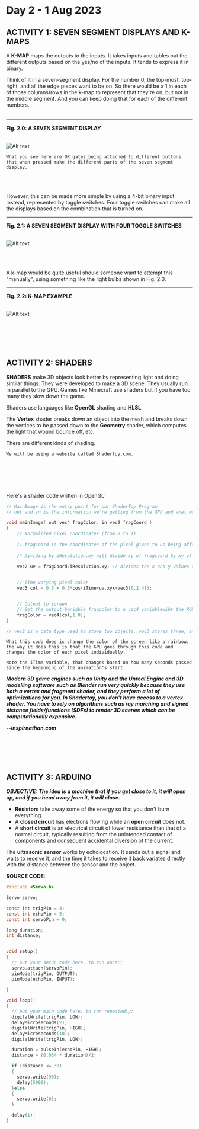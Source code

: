 # **Day 2 - 1 Aug 2023**

## **ACTIVITY 1: SEVEN SEGMENT DISPLAYS AND K-MAPS**

A **K-MAP** maps the outputs to the inputs. It takes inputs and tables out the different outputs based on the yes/no of the inputs. It tends to express it in binary. 

Think of it in a seven-segment display. For the number 0, the top-most, top-right, and all the edge pieces want to be on. So there would be a 1 in each of those columns/rows in the k-map to represent that they're on, but not in the middle segment. And you can keep doing that for each of the different numbers. 
<br></br>

----

**Fig. 2.0: A SEVEN SEGMENT DISPLAY**
<br></br>

![Alt text](./Seven_Segment_Display.png)

    What you see here are OR gates being attached to different buttons that when pressed make the different parts of the seven segment display. 

<br></br>

However, this can be made more simple by using a 4-bit binary input instead, represented by toggle switches. Four toggle switches can make all the displays based on the combination that is turned on.

----

**Fig. 2.1: A SEVEN SEGMENT DISPLAY WITH FOUR TOGGLE SWITCHES**
<br></br>

![Alt text](./Seven_Segment_Display_Toggle.png)

<br></br>

A k-map would be quite useful should someone want to attempt this "manually", using something like the light bulbs shown in Fig. 2.0. 

----

**Fig. 2.2: K-MAP EXAMPLE**
<br></br>

![Alt text](./k-map_example.png)

<br></br>
<br></br>

## **ACTIVITY 2: SHADERS**

**SHADERS** make 3D objects look better by representing light and doing similar things. They were developed to make a 3D scene. They usually run in parallel to the GPU. Games like Minecraft use shaders but if you have too many they slow down the game. 

Shaders use languages like **OpenGL** shading and **HLSL**.

The **Vertex** shader breaks down an object into the mesh and breaks down the vertices to be passed down to the **Geometry** shader, which computes the light that wound bounce off, etc. 

There are different kinds of shading. 

    We will be using a website called Shadertoy.com. 

<br></br>
----

Here's a shader code written in OpenGL:
```c
// MainImage is the entry point for our ShaderToy Program
// out and in is the information we're getting from the GPU and what we're sending back out.

void mainImage( out vec4 fragColor, in vec2 fragCoord ) 
{
    // Normalized pixel coordinates (from 0 to 1)
    
    // fragCoord is the coordinates of the pixel given to us being affected
    
    /* Dividing by iResolution.xy will divide xy of fragcoord by xy of iResulution and set the resulting xy as the xy of uv. This line keeps the value between 0 and 1. We must specify the .xy for iResulution because unlike fragcoord iResolution is a vex3 variable (you will see fragcoord is vec2) */
    
    vec2 uv = fragCoord/iResolution.xy; // divides the x and y values of the pixel (?)


    // Time varying pixel color
    vec3 col = 0.5 + 0.5*cos(iTime+uv.xyx+vec3(0,2,4));


    // Output to screen
    // Set the output bariable fragcolor to a vec4 variablewiht the RGB values and an alpha value of 1.0
    fragColor = vec4(col,1.0);
}

// vec2 is a data type used to store two objects. vec3 stores three, and vec4 uses 4.
```
    What this code does is change the color of the screen like a rainbow. The way it does this is that the GPU goes through this code and changes the color of each pixel individually. 
    
    Note the iTime variable, that changes based on how many seconds passed since the beginning of the animation's start. 

***Modern 3D game engines such as Unity and the Unreal Engine and 3D modelling software such as Blender run very quickly because they use both a vertex and fragment shader, and they perform a lot of optimizations for you. In Shadertoy, you don't have access to a vertex shader. You have to rely on algorithms such as ray marching and signed distance fields/functions (SDFs) to render 3D scenes which can be computationally expensive.***

***--inspirnathan.com***

<br></br>
<br></br>

## **ACTIVITY 3: ARDUINO**

***OBJECTIVE: The idea is a machine that if you get close to it, it will open up, and if you head away from it, it will close.***

- **Resistors** take away some of the energy so that you don't burn everything. 
- A **closed circuit** has electrons flowing while an **open circuit** does not.
- A **short circuit** is an electrical circuit of lower resistance than that of a normal circuit, typically resulting from the unintended contact of components and consequent accidental diversion of the current.

The **ultrasonic sensor** works by echolocation. It sends out a signal and waits to receive it, and the time it takes to receive it back variates directly with the distance between the sensor and the object.

**SOURCE CODE:**
```c
#include <Servo.h>

Servo servo;

const int trigPin = 3;
const int echoPin = 5;
const int servoPin = 9;

long duration;
int distance;


void setup() 
{
  // put your setup code here, to run once:;
  servo.attach(servoPin);
  pinMode(trigPin, OUTPUT);
  pinMode(echoPin, INPUT);

}

void loop() 
{
  // put your main code here, to run repeatedly:
  digitalWrite(trigPin, LOW);
  delayMicroseconds(2);
  digitalWrite(trigPin, HIGH);
  delayMicroseconds(10);
  digitalWrite(trigPin, LOW);

  duration = pulseIn(echoPin, HIGH);
  distance = (0.034 * duration)/2;

  if (distance <= 30)
  {
    servo.write(90);
    delay(5000);
  }else
  {
    servo.write(0);
  }

  delay(1);
}
```
